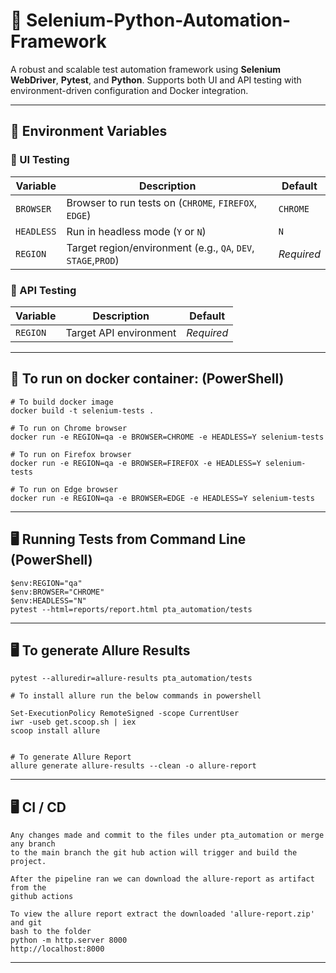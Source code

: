 # 🧪 Selenium-Python-Automation-Framework

A robust and scalable test automation framework using **Selenium WebDriver**, **Pytest**, and **Python**. Supports both UI and API testing with environment-driven configuration and Docker integration.

---
## 🚀 Environment Variables

### 🔹 UI Testing
| Variable | Description                                                  | Default  |
|----------|--------------------------------------------------------------|----------|
| `BROWSER` | Browser to run tests on (`CHROME`, `FIREFOX`, `EDGE`)        | `CHROME` |
| `HEADLESS` | Run in headless mode (`Y` or `N`)                            | `N`      |
| `REGION` | Target region/environment (e.g., `QA`, `DEV`, `STAGE`,`PROD`) | *Required* |

### 🔹 API Testing
| Variable | Description                           | Default  |
|----------|---------------------------------------|----------|
| `REGION` | Target API environment    | *Required* |
---
## 🐳 To run on docker container: (PowerShell)

    # To build docker image
    docker build -t selenium-tests .
    
    # To run on Chrome browser
    docker run -e REGION=qa -e BROWSER=CHROME -e HEADLESS=Y selenium-tests
    
    # To run on Firefox browser
    docker run -e REGION=qa -e BROWSER=FIREFOX -e HEADLESS=Y selenium-tests
    
    # To run on Edge browser
    docker run -e REGION=qa -e BROWSER=EDGE -e HEADLESS=Y selenium-tests
---
## 🖥️ Running Tests from Command Line (PowerShell)
    
    $env:REGION="qa"
    $env:BROWSER="CHROME"
    $env:HEADLESS="N"
    pytest --html=reports/report.html pta_automation/tests
    
---
## 🖥️ To generate Allure Results
    pytest --alluredir=allure-results pta_automation/tests
    
    # To install allure run the below commands in powershell

    Set-ExecutionPolicy RemoteSigned -scope CurrentUser
    iwr -useb get.scoop.sh | iex
    scoop install allure
    
    
    # To generate Allure Report
    allure generate allure-results --clean -o allure-report
---
## 🖥️ CI / CD
    Any changes made and commit to the files under pta_automation or merge any branch 
    to the main branch the git hub action will trigger and build the project.

    After the pipeline ran we can download the allure-report as artifact from the 
    github actions

    To view the allure report extract the downloaded 'allure-report.zip' and git 
    bash to the folder
    python -m http.server 8000
    http://localhost:8000    
---